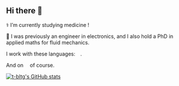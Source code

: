 ## Hi there 👋

⚕️ I’m currently studying medicine !

🚧 I was previously an engineer in electronics, and I also hold a PhD in applied maths for fluid mechanics.

I work with these languages:&nbsp;<img height=10 src="https://skillicons.dev/icons?i=julia,bash,python,latex,fortran,c,cpp,rust"/>.

And on&nbsp;<img height=10 src="https://skillicons.dev/icons?i=ubuntu,linux"/>&nbsp;of course.

[![t-bltg's GitHub stats](https://github-readme-stats.vercel.app/api?username=t-bltg&show_icons=true&theme=dark)](https://github.com/anuraghazra/github-readme-stats)

<!--
**t-bltg/t-bltg** is a ✨ _special_ ✨ repository because its `README.md` (this file) appears on your GitHub profile.

Here are some ideas to get you started:

- 🔭 I’m currently working on ...
- 🌱 I’m currently learning ...
- 👯 I’m looking to collaborate on ...
- 🤔 I’m looking for help with ...
- 💬 Ask me about ...
- 📫 How to reach me: ...
- 😄 Pronouns: ...
- ⚡ Fun fact: ...
-->
